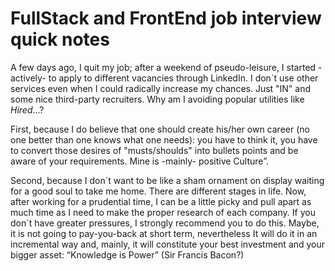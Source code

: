 # FullStack and FrontEnd job interview quick notes

A few days ago, I quit my job; after a weekend of pseudo-leisure, I started -actively- to apply to different vacancies through LinkedIn. I don´t use other services even when I could radically increase my chances. Just "IN" and some nice third-party recruiters. Why am I avoiding popular utilities like *Hired*...?

First, because I do believe that one should create his/her own career (no one better than one knows what one needs): you have to think it, you have to convert those desires of "musts/shoulds" into bullets points and be aware of your requirements. Mine is -mainly- positive Culture”.

Second, because I don´t want to be like a sham ornament on display waiting for a good soul to take me home.
There are different stages in life. Now, after working for a prudential time, I can be a little picky and pull apart as much time as I need to make the proper research of each company. If you don´t have greater pressures, I strongly recommend you to do this. Maybe, it is not going to pay-you-back at short term, nevertheless It will do it in an incremental way and, mainly, it will constitute your best investment and your bigger asset: “Knowledge is Power” (Sir Francis Bacon?)
